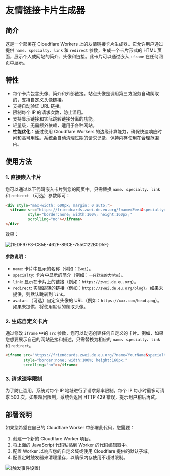 # 友情链接卡片生成器

## 简介

这是一个部署在 Cloudflare Workers 上的友情链接卡片生成器。它允许用户通过提供 `name`、`specialty`、`link` 和 `redirect` 参数，生成一个卡片形式的 HTML 页面，展示个人或网站的简介、头像和链接。此卡片可以通过嵌入 `iframe` 在任何网页中展示。

## 特性

- 每个卡片包含头像、简介和外部链接。站点头像是调用第三方服务自动爬取的，支持自定义头像链接。
- 支持自动验证 URL 链接。
- 限制每个 IP 的请求次数，防止滥用。
- 支持显示链接和实际跳转链接分离的功能。
- 轻量级，无需额外依赖，适用于各种网站。
- **性能优化**：通过使用 Cloudflare Workers 的边缘计算能力，确保快速响应时间和高可用性。系统会自动清理过期的请求记录，保持内存使用在合理范围内。

## 使用方法

### 1. 直接嵌入卡片

您可以通过以下代码嵌入卡片到您的网页中。只需替换 `name`、`specialty`、`link` 和 `redirect` （可选）参数即可：

```html
<div style="max-width: 600px; margin: 0 auto;">
  <iframe src="https://friendcards.zwei.de.eu.org/?name=Zwei&specialty=一只野生的大学生&link=https://zwei.de.eu.org&redirect=https://zwei.de.eu.org/blog" 
          style="border:none; width:100%; height:160px;" 
          scrolling="no"></iframe>
</div>
```

效果：

![{1EDF97F3-C85E-462F-89CE-755C122B0D5F}](https://github.com/user-attachments/assets/31bf8407-c213-402c-bb3e-02f91c8154d3)

#### 参数说明：

- `name`: 卡片中显示的名称（例如：`Zwei`）。
- `specialty`: 卡片中显示的简介（例如：`一只野生的大学生`）。
- `link`: 显示在卡片上的链接（例如：`https://zwei.de.eu.org`）。
- `redirect`: 实际跳转的链接（例如：`https://zwei.de.eu.org/blog`）。如果未提供，则默认跳转到 `link`。
- `avatar`: （可选）自定义头像的 URL（例如：`https://xxx.com/head.png`）。如果未提供，将使用默认的爬取头像。

### 2. 生成自定义卡片

通过修改 `iframe` 中的 `src` 参数，您可以动态创建任何自定义的卡片。例如，如果您想要展示自己的网站链接和描述，只需替换为相应的 `name`、`specialty`、`link` 和 `redirect`。

```html
<iframe src="https://friendcards.zwei.de.eu.org/?name=YourName&specialty=YourSpecialty&link=YourLink&redirect=YourRedirectLink&avatar=YourAvatarLink" 
        style="border:none; width:100%; height:160px;" 
        scrolling="no"></iframe>
```

### 3. 请求速率限制

为了防止滥用，系统对每个 IP 地址进行了请求频率限制。每个 IP 每小时最多可请求 500 次。如果超出限制，系统会返回 HTTP 429 错误，提示用户稍后再试。

## 部署说明

如果您希望在自己的 Cloudflare Worker 中部署此代码，您需要：

1. 创建一个新的 Cloudflare Worker 项目。
2. 将上面的 JavaScript 代码粘贴到 Worker 的代码编辑器中。
3. 配置 Worker 以响应您的自定义域或使用 Cloudflare 提供的默认子域。
4. 配置定时触发器来清理缓存，以确保内存使用不超过限制。

![{触发事件设置}](https://github.com/user-attachments/assets/094e4ca7-5737-4fc0-957c-bd29dcae3736)
